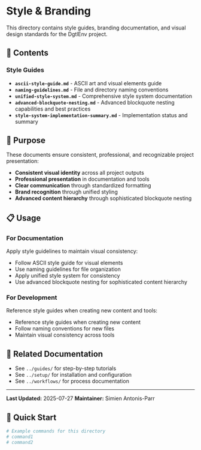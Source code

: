 # Style & Branding

This directory contains style guides, branding documentation, and visual design standards for the DgtlEnv project.

## 📁 Contents

### Style Guides
- **`ascii-style-guide.md`** - ASCII art and visual elements guide
- **`naming-guidelines.md`** - File and directory naming conventions
- **`unified-style-system.md`** - Comprehensive style system documentation
- **`advanced-blockquote-nesting.md`** - Advanced blockquote nesting capabilities and best practices
- **`style-system-implementation-summary.md`** - Implementation status and summary

## 🎯 Purpose

These documents ensure consistent, professional, and recognizable project presentation:

- **Consistent visual identity** across all project outputs
- **Professional presentation** in documentation and tools
- **Clear communication** through standardized formatting
- **Brand recognition** through unified styling
- **Advanced content hierarchy** through sophisticated blockquote nesting

## 📋 Usage

### For Documentation
Apply style guidelines to maintain visual consistency:

- Follow ASCII style guide for visual elements
- Use naming guidelines for file organization
- Apply unified style system for consistency
- Use advanced blockquote nesting for sophisticated content hierarchy

### For Development
Reference style guides when creating new content and tools:

- Reference style guides when creating new content
- Follow naming conventions for new files
- Maintain visual consistency across tools

## 🔗 Related Documentation

- See `../guides/` for step-by-step tutorials
- See `../setup/` for installation and configuration
- See `../workflows/` for process documentation

---

**Last Updated:** 2025-07-27
**Maintainer:** Simien Antonis-Parr

## 🚀 Quick Start

```bash
# Example commands for this directory
# command1
# command2
```
